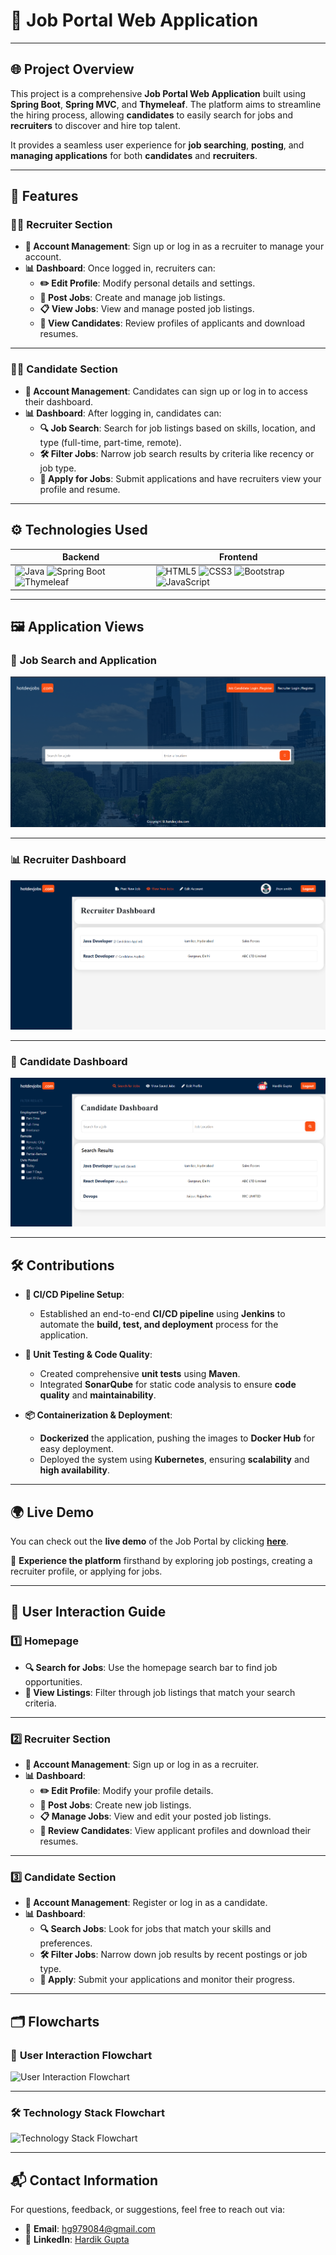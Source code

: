 # 💼 **Job Portal Web Application**

---

## 🌐 **Project Overview**

This project is a comprehensive **Job Portal Web Application** built using **Spring Boot**, **Spring MVC**, and **Thymeleaf**. The platform aims to streamline the hiring process, allowing **candidates** to easily search for jobs and **recruiters** to discover and hire top talent.

It provides a seamless user experience for **job searching**, **posting**, and **managing applications** for both **candidates** and **recruiters**.

---

## 🚀 **Features**

### 🧑‍💼 **Recruiter Section**

- **🔐 Account Management**: Sign up or log in as a recruiter to manage your account.
- **📊 Dashboard**: Once logged in, recruiters can:
  - **✏️ Edit Profile**: Modify personal details and settings.
  - **📄 Post Jobs**: Create and manage job listings.
  - **📋 View Jobs**: View and manage posted job listings.
  - **👥 View Candidates**: Review profiles of applicants and download resumes.

---

### 👩‍💻 **Candidate Section**

- **🔐 Account Management**: Candidates can sign up or log in to access their dashboard.
- **📊 Dashboard**: After logging in, candidates can:
  - **🔍 Job Search**: Search for job listings based on skills, location, and type (full-time, part-time, remote).
  - **🛠️ Filter Jobs**: Narrow job search results by criteria like recency or job type.
  - **📄 Apply for Jobs**: Submit applications and have recruiters view your profile and resume.

---

## ⚙️ **Technologies Used**

| **Backend** | **Frontend** |
| ----------- | ------------ |
| ![Java](https://img.shields.io/badge/Java-ED8B00?style=for-the-badge&logo=java&logoColor=white) ![Spring Boot](https://img.shields.io/badge/Spring_Boot-6DB33F?style=for-the-badge&logo=spring-boot&logoColor=white) ![Thymeleaf](https://img.shields.io/badge/Thymeleaf-005F0F?style=for-the-badge&logo=thymeleaf&logoColor=white) | ![HTML5](https://img.shields.io/badge/HTML5-E34F26?style=for-the-badge&logo=html5&logoColor=white) ![CSS3](https://img.shields.io/badge/CSS3-1572B6?style=for-the-badge&logo=css3&logoColor=white) ![Bootstrap](https://img.shields.io/badge/Bootstrap-563D7C?style=for-the-badge&logo=bootstrap&logoColor=white) ![JavaScript](https://img.shields.io/badge/JavaScript-F7DF1E?style=for-the-badge&logo=javascript&logoColor=black) |

---

## 🖼️ **Application Views**

### 📄 **Job Search and Application**

![Job Search and Application](./job_search_application.png)

---

### 📊 **Recruiter Dashboard**

![Recruiter Dashboard](./recruiter_dashboard.png)

---

### 👤 **Candidate Dashboard**

![Candidate Dashboard](./candidate_dashboard.png)

---

## 🛠️ **Contributions**

- **🔄 CI/CD Pipeline Setup**:  
  - Established an end-to-end **CI/CD pipeline** using **Jenkins** to automate the **build, test, and deployment** process for the application.
  
- **🧪 Unit Testing & Code Quality**:  
  - Created comprehensive **unit tests** using **Maven**.
  - Integrated **SonarQube** for static code analysis to ensure **code quality** and **maintainability**.

- **📦 Containerization & Deployment**:  
  - **Dockerized** the application, pushing the images to **Docker Hub** for easy deployment.
  - Deployed the system using **Kubernetes**, ensuring **scalability** and **high availability**.

---

## 🌍 **Live Demo**

You can check out the **live demo** of the Job Portal by clicking [**here**](http://a762a7deda74e479faa9b92ad654467c-884693861.us-east-2.elb.amazonaws.com/).

🚀 **Experience the platform** firsthand by exploring job postings, creating a recruiter profile, or applying for jobs.

---

## 📖 **User Interaction Guide**

### 1️⃣ **Homepage**

- **🔍 Search for Jobs**: Use the homepage search bar to find job opportunities.
- **📄 View Listings**: Filter through job listings that match your search criteria.

---

### 2️⃣ **Recruiter Section**

- **🔐 Account Management**: Sign up or log in as a recruiter.
- **📊 Dashboard**:
  - **✏️ Edit Profile**: Modify your profile details.
  - **📄 Post Jobs**: Create new job listings.
  - **📋 Manage Jobs**: View and edit your posted job listings.
  - **👥 Review Candidates**: View applicant profiles and download their resumes.

---

### 3️⃣ **Candidate Section**

- **🔐 Account Management**: Register or log in as a candidate.
- **📊 Dashboard**:
  - **🔍 Search Jobs**: Look for jobs that match your skills and preferences.
  - **🛠️ Filter Jobs**: Narrow down job results by recent postings or job type.
  - **📄 Apply**: Submit your applications and monitor their progress.

---

## 🗂️ **Flowcharts**

### 🔄 **User Interaction Flowchart**

![User Interaction Flowchart](./flowchart/user_interaction_flowchart.png)

---

### 🛠️ **Technology Stack Flowchart**

![Technology Stack Flowchart](./flowchart/technology_stack_flowchart.png)

---

## 📬 **Contact Information**

For questions, feedback, or suggestions, feel free to reach out via:

- 📧 **Email**: [hg979084@gmail.com](mailto:hg979084@gmail.com)
- 🔗 **LinkedIn**: [Hardik Gupta](https://www.linkedin.com/in/hardik-gupta830)
